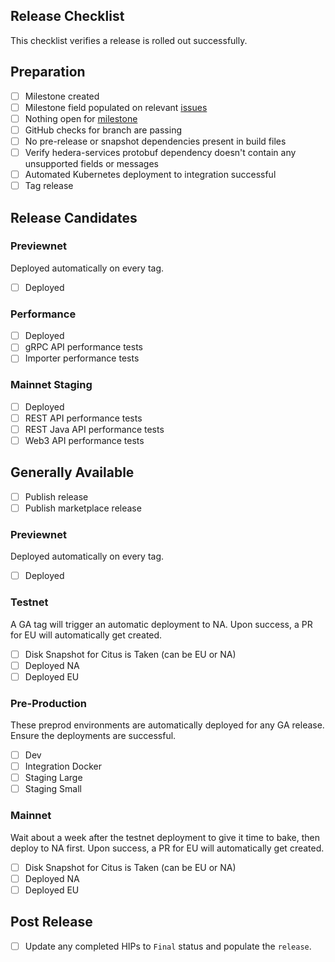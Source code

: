 ## Release Checklist

This checklist verifies a release is rolled out successfully.

## Preparation

- [ ] Milestone created
- [ ] Milestone field populated on relevant [issues](/../../issues?q=is%3Aclosed+no%3Amilestone+sort%3Aupdated-desc)
- [ ] Nothing open for [milestone](/../../issues?q=is%3Aopen+sort%3Aupdated-desc+milestone%3A0.125.0)
- [ ] GitHub checks for branch are passing
- [ ] No pre-release or snapshot dependencies present in build files
- [ ] Verify hedera-services protobuf dependency doesn't contain any unsupported fields or messages
- [ ] Automated Kubernetes deployment to integration successful
- [ ] Tag release

## Release Candidates

### Previewnet

Deployed automatically on every tag.

- [ ] Deployed

### Performance

- [ ] Deployed
- [ ] gRPC API performance tests
- [ ] Importer performance tests

### Mainnet Staging

- [ ] Deployed
- [ ] REST API performance tests
- [ ] REST Java API performance tests
- [ ] Web3 API performance tests

## Generally Available

- [ ] Publish release
- [ ] Publish marketplace release

### Previewnet

Deployed automatically on every tag.

- [ ] Deployed

### Testnet

A GA tag will trigger an automatic deployment to NA. Upon success, a PR for EU will automatically get created.

- [ ] Disk Snapshot for Citus is Taken (can be EU or NA)
- [ ] Deployed NA
- [ ] Deployed EU

### Pre-Production

These preprod environments are automatically deployed for any GA release. Ensure the deployments are successful.

- [ ] Dev
- [ ] Integration Docker
- [ ] Staging Large
- [ ] Staging Small

### Mainnet

Wait about a week after the testnet deployment to give it time to bake, then deploy to NA first. Upon success, a PR for
EU will automatically get created.

- [ ] Disk Snapshot for Citus is Taken (can be EU or NA)
- [ ] Deployed NA
- [ ] Deployed EU

## Post Release

- [ ] Update any completed HIPs to `Final` status and populate the `release`.
